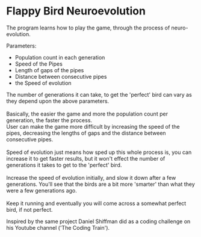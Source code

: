 # Flappy Bird Neuroevolution
The program learns how to play the game, through the process of neuro-evolution.

Parameters: <br>
                <ul>
                   <li>Population count in each generation</li>
                   <li>Speed of the Pipes</li>
                   <li>Length of gaps of the pipes</li>
                   <li>Distance between consecutive pipes</li>
                   <li>the Speed of evolution</li>
                </ul>
The number of generations it can take, to get the 'perfect' bird can vary as they depend upon the above parameters.<br><br>
Basically, the easier the game and more the population count per generation, the faster the process. <br>
User can make the game more difficult by increasing the speed of the pipes, decreasing the lengths of gaps and the distance between consecutive pipes.<br><br>
Speed of evolution just means how sped up this whole process is, you can increase it to get faster results, but it won't effect the number of generations it takes to get to the 'perfect' bird. <br><br>
Increase the speed of evolution initially, and slow it down after a few generations. You'll see that the birds are a bit more 'smarter' than what they were a few generations ago. <br><br>
Keep it running and eventually you will come across a somewhat perfect bird, if not perfect.<br>

Inspired by the same project Daniel Shiffman did as a coding challenge on his Youtube channel ('The Coding Train').
